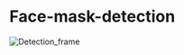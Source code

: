 # Face-mask-detection
![Detection_frame](https://user-images.githubusercontent.com/69084974/104847302-43ac3580-5905-11eb-9f9d-962baab2722c.png)
